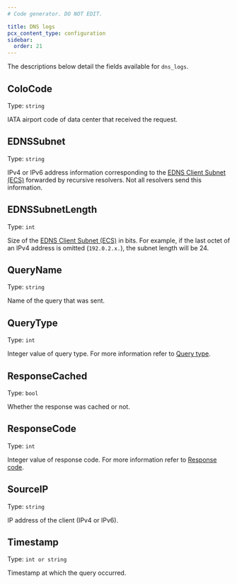 ```yaml
---
# Code generator. DO NOT EDIT.

title: DNS logs
pcx_content_type: configuration
sidebar:
  order: 21
---
```


The descriptions below detail the fields available for `dns_logs`.

## ColoCode

Type: `string`

IATA airport code of data center that received the request.

## EDNSSubnet

Type: `string`

IPv4 or IPv6 address information corresponding to the [EDNS Client Subnet (ECS)](/glossary/?term=ecs) forwarded by recursive resolvers. Not all resolvers send this information.

## EDNSSubnetLength

Type: `int`

Size of the [EDNS Client Subnet (ECS)](/glossary/?term=ecs) in bits. For example, if the last octet of an IPv4 address is omitted (`192.0.2.x.`), the subnet length will be 24.

## QueryName

Type: `string`

Name of the query that was sent.

## QueryType

Type: `int`

Integer value of query type. For more information refer to [Query type](https://www.iana.org/assignments/dns-parameters/dns-parameters.xhtml#dns-parameters-4).

## ResponseCached

Type: `bool`

Whether the response was cached or not.

## ResponseCode

Type: `int`

Integer value of response code. For more information refer to  [Response code](https://www.iana.org/assignments/dns-parameters/dns-parameters.xhtml#dns-parameters-6).

## SourceIP

Type: `string`

IP address of the client (IPv4 or IPv6).

## Timestamp

Type: `int or string`

Timestamp at which the query occurred.
